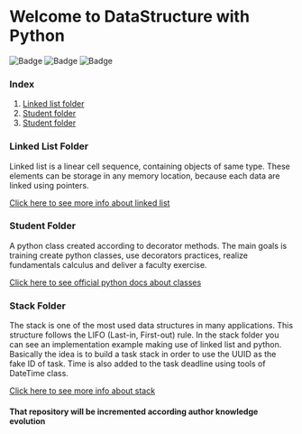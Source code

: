 # Welcome to DataStructure with Python

![Badge](https://img.shields.io/static/v1?label=Language&message=Python&color=blue&style=for-the-badge&logo=Python) ![Badge](https://img.shields.io/static/v1?label=IDE&message=PyCharm&color=yellow&style=for-the-badge&logo=pycharm) ![Badge](https://img.shields.io/static/v1?label=Repository_Stage&message=progressing&color=sucess&style=for-the-badge) 

### Index
1. [Linked list folder](#LinkedListFolder)
2. [Student folder](#StudentFolder)
3. [Student folder](#StackFolder)


### Linked List Folder <a name="LinkedListFolder">

Linked list is a linear cell sequence, containing objects of same type.
These elements can be storage in any memory location, because each data
are linked using pointers.

[Click here to see more info about linked list](https://medium.datadriveninvestor.com/data-structure-linked-list-6007ab2cbe9b)

### Student Folder <a name="StudentFolder">

A python class created according to decorator methods. The main goals
is training create python classes, use decorators practices, realize fundamentals
calculus and deliver a faculty exercise.

[Click here to see official python docs about classes](https://docs.python.org/3/tutorial/classes.html)


### Stack Folder <a name="StackFolder">

The stack is one of the most used data structures in many applications. This structure follows the LIFO (Last-in,
First-out) rule. In the stack folder you can see an implementation example making use of linked list and python.
Basically the idea is to build a task stack in order to use the UUID as the fake ID of task. Time is also added to
the task deadline using tools of DateTime class.

[Click here to see more info about stack](http://www.ijirt.org/master/publishedpaper/IJIRT101357_PAPER.pdf)


#### That repository will be incremented according author knowledge evolution 